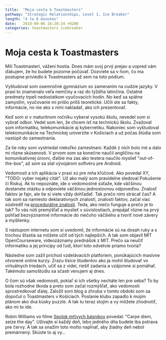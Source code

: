 ```yaml
---
title:  "Moja cesta k Toastmasters"
pathway: "Strategic Relationships, Level 1, Ice Breaker"
length: "4 to 6 minutes"
date:   2018-09-06 16:20:34 +0200
categories: toastmasters icebreaker
---
```


# Moja cesta k Toastmasters
Milí Toastmasteri, vážení hostia. Dnes mám svoj prvý prejav a vopred vám ďakujem, že ho budete pozorne počúvať. Dozviete sa v ňom, čo ma postupne priviedlo k Toastmasters až sem na toto pódium.

Vyštudoval som osemročné gymnázium so zameraním na cudzie jazyky. V praxi to znamenalo veľa nemčiny a raz do týždňa latinčina. Ostatné predmety trpeli nedostatkom vyučovacích hodín. No keď sa spätne zamyslím, vyučovanie mi prišlo príliš teoretické. Učili ste sa fakty, informácie, no nie ako s nimi nakladať, ako ich prezentovať.

Keď som si v maturitnom ročníku vyberal vysokú školu, nevedel som si vybrať odbor. Vedel som len, že chcem ísť na technickú školu. Zvažoval som informatiku, telekomunikácie aj kybernetiku. Nakoniec som vyštudoval telekomunikácie na Technickej univerzite v Košiciach a už počas štúdia som nastúpil do zamestnania.

Za tie roky som vystriedal niekoľko zamestnaní. Každé z nich bolo iné a dalo mi rôzne skúsenosti. V prvom som sa konečne naučil angličinu na komunikatívnej úrovni, ďalšie ma zas ako testera naučilo myslieť "out-of-the-box", až som sa stal vývojárom softvéru pre Android.

Vedomosti a ich aplikácia v praxi sú pre mňa kľúčové. Ako povedal XY, "TODO: vyber nejaký citát". Už ako malý som pravidelne sledoval Pokušenie či Riskuj. Ak to nepoznáte, ide o vedomostné súťaže, kde väčšinou dostanete otázku a odpoviete väčšinou jednoslovnou odpoveďou. Znalosť faktov je fajn, ale tie si viete vždy dohľadať. Tak prečo nimi strácať čas? A tak som sa namiesto deklaratívnych znalostí, znalostí faktov, začal viac sústrediť na [procedurálne znalosti][knowledge-representation]. Teda, ako niečo funguje a prečo je to tak? To vás núti premýšľať a myslieť v súvislostiach, prepájať rôzne na prvý pohľad bezvýznamné informácie do niečoho väčšieho a tvoriť nové závery a myšlienky.

S nástupom internetu som si uvedomil, že informácie sú na dosah ruky a s trochou šťastia sa môžete učiť od tých najlepších. A tak som objavil MIT OpenCourseware, videozáznamy prednášok z MIT. Prečo sa neučiť informatiku a jej princípy od ľudí, ktorí toto odvetvie priamo tvoria?

Následne som zažil príchod vzdelávacích platforiem, ponúkajúcich masívne otvorené online kurzy. Zrazu tisíce študentov ako ja mohli študovať vo virtuálnych triedach, učiť sa z videí, riešiť zadania a vzájomne si pomáhať. Takémuto samoštúdiu sa sčasti venujem aj dnes.

O čom sú však vedomosti, pokiaľ si ich všetky necháte len pre seba? To by bola rozhodne škoda a preto som začal rozmýšľať, ako vedomosti sprostredkovať ďalej. Založil som blog a zhruba v tomto období som sa dopočul o Toastmasters v Košiciach. Poslanie klubu zapadlo k mojim plánom ako dva kúsky puzzle. A tak tu teraz stojím a vy môžete zhodnotiť, ako mi to ide.

Robin Williams vo filme [Spolok mŕtvych básnikov][dead-poets-society] povedal: "Carpe diem, seize the day". Užívajte si každý deň, lebo jedného dňa budete iba potrava pre červy. A tak sa snažím toto motto napĺnať, aby žiadny deň nebol premárnený. Skúste to aj vy...

[//]: # (Used references)
[knowledge-representation]: https://cs.wikipedia.org/wiki/Reprezentace_znalost%C3%AD
[dead-poets-society]: https://www.csfd.cz/film/9558-spolecnost-mrtvych-basniku/prehled/
